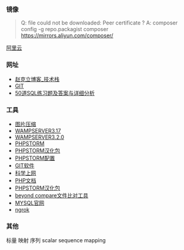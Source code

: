 ### 镜像 ####
> Q: file could not be downloaded: Peer certificate ?
> A: composer config -g repo.packagist composer https://mirrors.aliyun.com/composer/
>
[阿里云](https://mirrors.aliyun.com/composer/)

### 网址 ###
- [赵克立博客_技术栈 ](https://www.zhaokeli.com/)
- [GIT](https://git-scm.com/book/zh/v2)
- [50道SQL练习题及答案与详细分析](https://www.jianshu.com/p/476b52ee4f1b "https://www.jianshu.com/p/fdb6115d927e")

### 工具 ###
- [图片压缩](https://tinypng.com/ "TinyPNG – Compress PNG images while preserving transparency")
- [WAMPSERVER3.17](https://blog.csdn.net/baidu_35297131/article/details/89738236 "https://545c.com/file/4763073-370442267")
- [WAMPSERVER3.2.0](http://caiyun.feixin.10086.cn/dl/175Ckd86giUa1 "HOQW")
- [PHPSTORM](http://pblog.rzepx.cn/27.html "ECHO源码社区-站群里一颗闪亮的星！")
- [PHPSTORM汉化包](https://github.com/pingfangx/TranslatorX, "https://github.com/13966349186/TranslatorX")
- [PHPSTORM配置](https://pan.baidu.com/s/13hPe3ny_MiyiG2DjcDRYMg, "提取码: e7me")
- [GIT软件](https://gitforwindows.org/ "Git for Windows")
- [科学上网](https://laod.cn/ "基本失效")
- [PHP文档](https://www.php.net/download-docs.php "PHP: Download documentation")
- [PHPSTORM汉化包](https://github.com/13966349186/TranslatorX)
- [beyond compare文件比对工具](#)
- [MYSQL官网](https://dev.mysql.com/downloads/windows/installer/5.7.html)
- [ngrok](http://caiyun.feixin.10086.cn/dl/175CjfA6OiR9L "Y58R")

### 其他 ###


标量 映射 序列
scalar
sequence
mapping